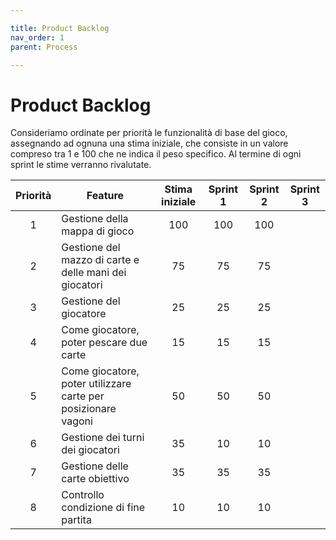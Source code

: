 ```yaml
---

title: Product Backlog
nav_order: 1
parent: Process

---
```


# Product Backlog
Consideriamo ordinate per priorità le funzionalità di base del gioco, assegnando ad ognuna una stima iniziale, che
consiste in un valore compreso tra 1 e 100 che ne indica il peso specifico. Al termine di ogni sprint le stime verranno
rivalutate.

| Priorità | Feature                                                       | Stima iniziale | Sprint 1 | Sprint 2 | Sprint 3 |
|:--------:|---------------------------------------------------------------|:--------------:|:--------:|:--------:|:--------:|
|    1     | Gestione della mappa di gioco                                 |      100       |   100    |   100    |          |    
|    2     | Gestione del mazzo di carte e delle mani dei giocatori        |       75       |    75    |    75    |          |
|    3     | Gestione del giocatore                                        |       25       |    25    |    25    |          |
|    4     | Come giocatore, poter pescare due carte                       |       15       |    15    |    15    |          |
|    5     | Come giocatore, poter utilizzare carte per posizionare vagoni |       50       |    50    |    50    |          |
|    6     | Gestione dei turni dei giocatori                              |       35       |    10    |    10    |          |
|    7     | Gestione delle carte obiettivo                                |       35       |    35    |    35    |          |
|    8     | Controllo condizione di fine partita                          |       10       |    10    |    10    |          |
